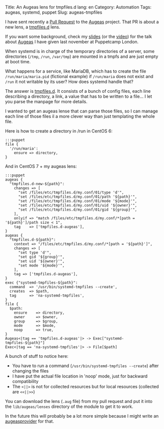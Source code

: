 Title: An Augeas lens for tmpfiles.d
lang: en
Category: Automation
Tags: augeas, systemd, puppet
Slug: augeas-tmpfiles

I have sent recently a [Pull Request][1] to the [Augeas][2] project. That PR
is about a new lens, a [tmpfiles.d][3] lens.

If you want some background, check my [slides][5] (or the [video][6]) for the
talk about [Augeas][2] I have given last november at Puppetcamp London.

When systemd is in charge of the temporary directories of a server, some directories
(`/tmp`, `/run`, `/var/tmp`) are mounted in a tmpfs and are just empty at boot time.

What happens for a service, like MariaDB, which has to create the file `/run/maria/maria.pid`
(fictional example) if `/run/maria` does not exist and `/run` it not writable by its user?
How does systemd handle that?

The answer is [tmpfiles.d][3]. It consists of a bunch of config files, each line
describing a directory, a link, a value that has to be written to a file... I let
you parse the manpage for more details.

I wanted to get an augeas lense that can parse those files, so I can manage each line
of those files il a more clever way than just templating the whole file.

Here is how to create a directory in /run in CentOS 6:

    :::puppet
    file {
      '/run/maria':
        ensure => directory,
    }

And in CentOS 7 + my augeas lens:

    :::puppet
    augeas {
      "tmpfiles.d-new-${path}":
        changes => [
          "set /files/etc/tmpfiles.d/my.conf/01/type 'd'",
          "set /files/etc/tmpfiles.d/my.conf/01/path '${path}'",
          "set /files/etc/tmpfiles.d/my.conf/01/mode '${mode}'",
          "set /files/etc/tmpfiles.d/my.conf/01/uid '${owner}'",
          "set /files/etc/tmpfiles.d/my.conf/01/gid '${group}'",
        ],
        onlyif => "match /files/etc/tmpfiles.d/my.conf/*[path = '${path}']/path size < 1",
        tag    => ['tmpfiles.d-augeas'],
    }
    augeas {
      "tmpfiles.d-${path}":
        context => "/files/etc/tmpfiles.d/my.conf/*[path = '${path}']",
        changes => [
          "set type 'd'",
          "set gid '${group}'",
          "set uid '${owner}'",
          "set mode '${mode}'",
        ],
        tag => ['tmpfiles.d-augeas'],
    }
    exec {"systemd-tmpfiles-${path}":
      command  => '/usr/bin/systemd-tmpfiles --create',
      creates  => $path,
      tag      => 'na-systemd-tmpfiles',
    }
    file {
      $path:
        ensure    => directory,
        owner     => $owner,
        group     => $group,
        mode      => $mode,
        noop      => true,
    }
    Augeas<|tag == 'tmpfiles.d-augeas'|> -> Exec["systemd-tmpfiles-${path}"]
    Exec<|tag == 'na-systemd-tmpfiles'|> -> File[$path]

A bunch of stuff to notice here:

 * You have to run a command (`/usr/bin/systemd-tmpfiles --create`) after changing the files
 * I have put the actual file location in 'noop' mode, just for backward compatibility
 * The `<||>` is not for collected resources but for local resources (collected are `<<||>>`)

You can download the lens (`.aug` file) from my pull request and put it into
the `lib/augeas/lenses` directory of the module to get it to work.

In the future this will probably be a lot more simple because I might write an
[augeasprovider][4] for that.

[1]: https://github.com/hercules-team/augeas/pull/269
[2]: http://augeas.net/
[3]: http://www.freedesktop.org/software/systemd/man/tmpfiles.d.html
[4]: http://augeasproviders.com/
[5]: http://www.slideshare.net/roidelapluie/augeas-swiss-knife-resources-for-your-puppet-tree
[6]: https://www.youtube.com/watch?v=Gghl1t1okW4
